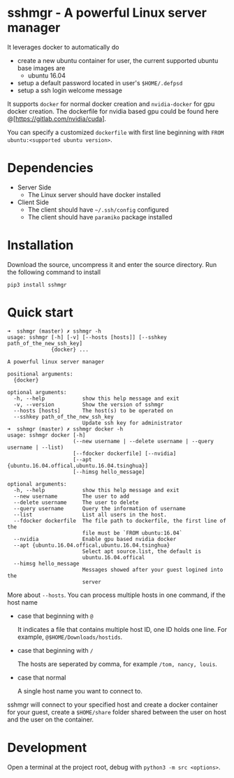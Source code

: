 # sshmgr - A powerful Linux server manager

It leverages docker to automatically do

- create a new ubuntu container for user, the current supported ubuntu base images are
    - ubuntu 16.04
- setup a default password located in user's `$HOME/.defpsd`
- setup a ssh login welcome message

It supports `docker` for normal docker creation and `nvidia-docker` for gpu docker creation.
The dockerfile for nvidia based gpu could be found here
@[https://gitlab.com/nvidia/cuda].

You can specify a customized `dockerfile` with first line beginning with `FROM ubuntu:<supported ubuntu version>`.

# Dependencies

- Server Side
    - The Linux server should have docker installed
- Client Side
    - The client should have `~/.ssh/config` configured
    - The client should have `paramiko` package installed

# Installation

Download the source, uncompress it and enter the source directory. Run the following command to install

    pip3 install sshmgr

# Quick start

    ➜  sshmgr (master) ✗ sshmgr -h
    usage: sshmgr [-h] [-v] [--hosts [hosts]] [--sshkey path_of_the_new_ssh_key]
                  {docker} ...

    A powerful linux server manager

    positional arguments:
      {docker}

    optional arguments:
      -h, --help            show this help message and exit
      -v, --version         Show the version of sshmgr
      --hosts [hosts]       The host(s) to be operated on
      --sshkey path_of_the_new_ssh_key
                            Update ssh key for administrator
    ➜  sshmgr (master) ✗ sshmgr docker -h
    usage: sshmgr docker [-h]
                         (--new username | --delete username | --query username | --list)
                         [--fdocker dockerfile] [--nvidia]
                         [--apt {ubuntu.16.04.offical,ubuntu.16.04.tsinghua}]
                         [--himsg hello_message]

    optional arguments:
      -h, --help            show this help message and exit
      --new username        The user to add
      --delete username     The user to delete
      --query username      Query the information of username
      --list                List all users in the host.
      --fdocker dockerfile  The file path to dockerfile, the first line of the
                            file must be `FROM ubuntu:16.04`
      --nvidia              Enable gpu based nvidia docker
      --apt {ubuntu.16.04.offical,ubuntu.16.04.tsinghua}
                            Select apt source.list, the default is
                            ubuntu.16.04.offical
      --himsg hello_message
                            Messages showed after your guest logined into the
                            server

More about `--hosts`.  You can process multiple hosts in one command, if the
host name

- case that beginning with `@`

    It indicates a file that contains multiple host ID, one ID holds one line.
    For example, `@$HOME/Downloads/hostids`.

- case that beginning with `/`

    The hosts are seperated by comma, for example `/tom, nancy, louis`.

- case that normal

    A single host name you want to connect to.

sshmgr will connect to your specified host and create a docker container for
your guest, create a `$HOME/share` folder shared between the user on host and the
user on the container.

# Development

Open a terminal at the project root, debug with `python3 -m src <options>`.
